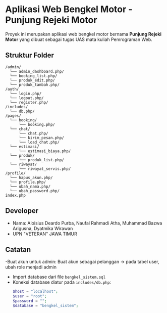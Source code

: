 # Aplikasi Web Bengkel Motor - Punjung Rejeki Motor

Proyek ini merupakan aplikasi web bengkel motor bernama **Punjung Rejeki Motor** yang dibuat sebagai tugas UAS mata kuliah Pemrograman Web.

## Struktur Folder

```
/admin/
  └── admin_dashboard.php/
  └── booking_list.php/
  └── produk_edit.php/
  └── produk_tambah.php/
/auth/
  └── login.php/
  └── logout.php/
  └── register.php/
/includes/
  └── db.php/
/pages/
  └── booking/
      └── booking.php/
  └── chat/
      └── chat.php/
      └── kirim_pesan.php/
      └── load_chat.php/
  └── estimasi/
      └── estimasi_biaya.php/
  └── produk/
      └── produk_list.php/
  └── riwayat/
      └── riwayat_servis.php/
/profile/
  └── hapus_akun.php/
  └── profile.php/
  └── ubah_nama.php/
  └── ubah_password.php/
index.php
```

## Developer

- Nama: Aloisius Deardo Purba, Naufal Rahmadi Atha, Muhammad Bazwa Arigusna, Dyatmika Wirawan
- UPN "VETERAN" JAWA TIMUR

## Catatan

-Buat akun untuk admin: Buat akun sebagai pelanggan -> pada tabel user, ubah role menjadi admin

- Import database dari file `bengkel_sistem.sql`
- Koneksi database diatur pada `includes/db.php`:
  ```php
  $host = "localhost";
  $user = "root";
  $password = "";
  $database = "bengkel_sistem";
  ```
